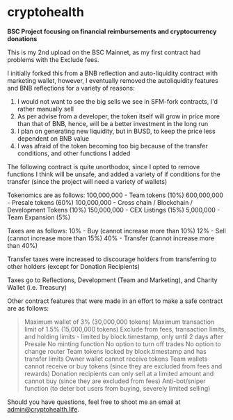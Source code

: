 # cryptohealth
**BSC Project focusing on financial reimbursements and cryptocurrency donations**

This is my 2nd upload on the BSC Mainnet, as my first contract had problems with the Exclude fees.

I initially forked this from a BNB reflection and auto-liquidity contract with marketing wallet, however,
I eventually removed the autoliquidity features and BNB reflections for a variety of reasons:

1. I would not want to see the big sells we see in SFM-fork contracts, I'd rather manually sell
2. As per advise from a developer, the token itself will grow in price more than that of BNB,
   hence, will be a better investment in the long run
3. I plan on generating new liquidity, but in BUSD, to keep the price less dependent on BNB value
4. I was afraid of the token becoming too big because of the transfer conditions, and other functions I added

The following contract is quite unorthodox, since I opted to remove functions I think will be unsafe,
and added a variety of if conditions for the transfer (since the project will need a variety of wallets)

Tokenomics are as follows:
100,000,000 - Team tokens (10%)
600,000,000 - Presale tokens (60%)
100,000,000 - Cross chain / Blockchain / Development Tokens (10%)
150,000,000 - CEX Listings (15%)
  5,000,000 - Team Expansion (5%)
  
Taxes are as follows:
10% - Buy (cannot increase more than 10%)
12% - Sell (cannot increase more than 15%)
40% - Transfer (cannot increase more than 40%)

Transfer taxes were increased to discourage holders from transferring to other holders (except for Donation Recipients)

Taxes go to Reflections, Development (Team and Marketing), and Charity Wallet (i.e. Treasury)

Other contract features that were made in an effort to make a safe contract are as follows:

> Maximum wallet of 3% (30,000,000 tokens)
> Maximum transaction limit of 1.5% (15,000,000 tokens)
> Exclude from fees, transaction limits, and holding limits - limited by block.timestamp, only until 2 days after Presale
> No minting function
> No option to turn off trades
> No option to change router
> Team tokens locked by block.timestamp and has transfer limits
> Owner wallet cannot receive tokens
> Team wallets cannot receive or buy tokens (since they are excluded from fees and rewards)
> Donation recipients can only sell at a limited amount and cannot buy (since they are excluded from fees)
> Anti-bot/sniper function (to deter bot users from buying, severely limited selling)

Should you have questions, feel free to shoot me an email at admin@cryptohealth.life.
